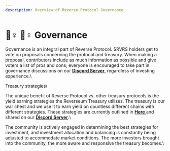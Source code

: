 ```yaml
---
description: Overview of Reverse Protocol Governance
---
```


# 🙋♀ 🙋♀ Governance

Governance is an integral part of Reverse Protocol. $RVRS holders get to vote on proposals concerning the protocol and treasury. When making a proposal, contributors include as much information as possible and give voters a list of pros and cons; everyone is encouraged to take part in governance discussions on our [**Discord Server**](https://discord.com/invite/reverseprotocol), regardless of investing experience.\


Treasury strategies\



The unique benefit of Reverse Protocol vs. other treasury protocols is the yield earning strategies the Reverseum Treasury utilizes. The treasury is our war chest and we use it to earn yield on countless different chains with different strategies. These strategies are currently outlined in [**Here** ](https://docs.google.com/spreadsheets/d/1fNsmVWqtPrtZr7z4i2n1ZgRNAEZdX3coPzMbZNPCZ34/edit#gid=1364928066)and shared on our [**Discord Server**](https://discord.com/invite/reverseprotocol).\


The community is actively engaged in determining the best strategies for investment, and investment allocation and balancing is constantly being adjusted to accommodate market conditions. The more investors brought into the community, the more aware and responsive the treasury becomes.\








